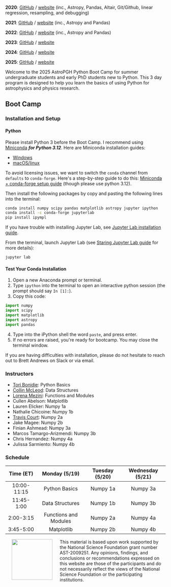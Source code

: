 **2020**: [GitHub](https://github.com/astropgh/astropgh-boot-camp-2020) / [website](https://astropgh.github.io/astropgh-boot-camp-2020/) (inc., Astropy, Pandas, Altair, Git/Github, linear regression, resampling, and debugging)

**2021**: [GitHub](https://github.com/astropgh/python-boot-camp-2021) / [website](https://astropgh.github.io/python-boot-camp-2021/) (inc., Astropy and Pandas)

**2022**: [GitHub](https://github.com/astropgh/python-boot-camp-2022) / [website](https://astropgh.github.io/python-boot-camp-2022/) (inc., Astropy and Pandas)

**2023**: [GitHub](https://github.com/astropgh/python-boot-camp-2023) / [website](https://astropgh.github.io/python-boot-camp-2023/)

**2024**: [GitHub](https://github.com/astropgh/python-boot-camp-2024) / [website](https://astropgh.github.io/python-boot-camp-2024/)

**2025**: [GitHub](https://github.com/astropgh/python-boot-camp-2025) / [website](https://astropgh.github.io/python-boot-camp-2025/)

Welcome to the 2025 AstroPGH Python Boot Camp for summer undergraduate students and early PhD students new to Python.  This 3 day program is designed to help you learn the basics of using Python for astrophysics and physics research.


## Boot Camp
### Installation and Setup
#### Python
Please install Python 3 before the Boot Camp. I recommend using [Miniconda](https://www.anaconda.com/docs/getting-started/miniconda/main) **_for Python 3.12_**. Here are Miniconda installation guides:
- [Windows](https://www.anaconda.com/docs/getting-started/miniconda/install#windows-installation)
- [macOS/linux](https://www.anaconda.com/docs/getting-started/miniconda/install#macos-linux-installation)

To avoid licensing issues, we want to switch the `conda` channel from `defaults` to `conda-forge`. Here's a step-by-step guide to do this: [Miniconda + conda-forge setup guide](https://dev.to/kaamisan/using-miniconda-with-conda-forge-to-avoid-anaconda-licensing-issues-5hkj) (though please use python 3.12).

Then install the following packages by copy and pasting the following lines into the terminal:
```bash
conda install numpy scipy pandas matplotlib astropy jupyter ipython
conda install -c conda-forge jupyterlab
pip install ipympl
```

If you have trouble with installing Jupyter Lab, see [Jupyter Lab installation guide](https://jupyterlab.readthedocs.io/en/stable/getting_started/installation.html).

From the terminal, launch Jupyter Lab (see [Staring Jupyter Lab guide](https://jupyterlab.readthedocs.io/en/stable/getting_started/starting.html) for more details):
```bash
jupyter lab
```

#### Test Your Conda Installation

1. Open a new Anaconda prompt or terminal.
2. Type `ipython` into the terminal to open an interactive python session (the prompt should say `In [1]:`).
3. Copy this code:
```python
import numpy
import scipy
import matplotlib
import astropy
import pandas
```
4. Type into the iPython shell the word `paste`, and press enter.
5. If no errors are raised, you're ready for bootcamp. You may close the terminal window.

If you are having difficulties with installation, please do not hesitate to reach out to Brett Andrews on Slack or via email.

### Instructors
- [Tori Bonidie](https://toribonidie.github.io/): Python Basics
- [Collin McLeod](https://collinmcleod.github.io/): Data Structures
- [Lorena Mezini](https://lmezini.github.io/): Functions and Modules
- Cullen Abelson: Matplotlib
- Lauren Elicker: Numpy 1a
- Nathalie Chicoine: Numpy 1b
- [Travis Court](https://courtt.github.io/): Numpy 2a
- Jake Magee: Numpy 2b
- Finian Ashmead: Numpy 3a
- Marcos Tamargo-Arizmendi: Numpy 3b
- Chris Hernandez: Numpy 4a
- Julissa Sarmiento: Numpy 4b

### Schedule

| Time (ET) | Monday (5/19) | Tuesday (5/20) | Wednesday (5/21) |
|:-----:|:-----:|:-----:|:-----:|
| 10:00-11:15 | Python Basics | Numpy 1a | Numpy 3a |
| 11:45-1:00 | Data Structures | Numpy 1b | Numpy 3b |
| 2:00-3:15 | Functions and Modules | Numpy 2a | Numpy 4a |
| 3:45-5:00 | Matplotlib | Numpy 2b | Numpy 4b |


<a href="url"><img style="padding: 0px 20px;" src="https://github.com/astropgh/python-boot-camp-2021/blob/main/etc/NSF_4-Color_bitmap_Logo.png?raw=true" align="left" height="128" width="128"></a>

This material is based upon work supported by the National Science Foundation grant number AST-2009251. Any opinions, findings, and conclusions or recommendations expressed on this website are those of the participants and do not necessarily reflect the views of the National Science Foundation or the participating institutions.
